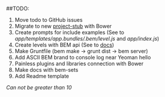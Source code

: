 ##TODO:

1. Move todo to GitHub issues
2. Migrate to new [project-stub](https://github.com/bem/project-stub/tree/feature/bt-1.0.0) with Bower
3. Create prompts for include examples (See to *app/templates/app.bundles/.bem/level.js* and *app/index.js*)
4. Create levels with BEM api (See to [docs](http://ru.bem.info/tools/bem/bem-tools/api/))
5. Make Gruntfile (bem make -> grunt dist -> bem server)
6. Add ASCII BEM brand to console log near Yeoman hello
7. Painless plugins and libraries connection with Bower
8. Make docs with bem-sets
9. Add Readme template

_Can not be greater than 10_